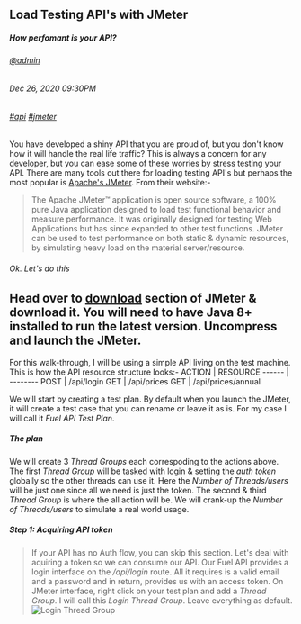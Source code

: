 ## Load Testing API's with JMeter
##### *How perfomant is your API?*
###### [@admin](/whoami)
###### Dec 26, 2020 09:30PM
###### [#api]() [#jmeter]()

You have developed a shiny API that you are proud of, but you don't know how it will handle the real life traffic? This is always a concern for any developer, but you can ease some of these worries by stress testing your API. There are many tools out there for loading testing API's but perhaps the most popular is [Apache's JMeter](https://jmeter.apache.org/). From their website:-
> The Apache JMeter™ application is open source software, a 100% pure Java application designed to load test functional behavior and measure performance. It was originally designed for testing Web Applications but has since expanded to other test functions.
JMeter can be used to test performance on both static &amp; dynamic resources, by simulating heavy load on the material server/resource.

###### Ok. Let's do this

Head over to [download](https://jmeter.apache.org/download_jmeter.cgi) section of JMeter &amp; download it. You will need to have Java 8+ installed to run the latest version. Uncompress and launch the JMeter.
---
For this walk-through, I will be using a simple API living on the test machine. This is how the API resource structure looks:-
ACTION | RESOURCE
------ | --------
POST | /api/login
GET | /api/prices
GET | /api/prices/annual

We will start by creating a test plan. By default when you launch the JMeter, it will create a test case that you can rename or leave it as is. For my case I will call it *Fuel API Test Plan*.

##### The plan

We will create 3 *Thread Groups* each correspoding to the actions above. The first *Thread Group* will be tasked with login &amp; setting the *auth token* globally so the other threads can use it. Here the *Number of Threads/users* will be just one since all we need is just the token. The second &amp; third *Thread Group* is where the all action will be. We will crank-up the *Number of Threads/users* to simulate a real world usage.

##### Step 1: Acquiring API token

> If your API has no Auth flow, you can skip this section.
Let's deal with aquiring a token so we can consume our API. Our Fuel API provides a login interface on the */api/login* route. All it requires is a valid email and a password and in return, provides us with an access token. On JMeter interface, right click on your test plan and add a *Thread Group*. I will call this *Login Thread Group*. Leave everything as default.
![Login Thread Group](/images/blog/jmeter/02.png)




